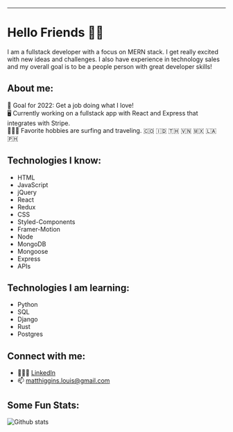 ---
# Hello Friends 👋🏻

I am a fullstack developer with a focus on MERN stack. I get really excited with new ideas and challenges. I also have experience in technology sales and my overall goal is to be a people person with great developer skills! 

## About me: 
  🏅  Goal for 2022: Get a job doing what I love!\
  🖥  Currently working on a fullstack app with React and Express that integrates with Stripe.\
  🏄🏼‍♂️  Favorite hobbies are surfing and traveling. 🇨🇴 🇮🇩 🇹🇭 🇻🇳 🇲🇽 🇱🇦 🇵🇭

## Technologies I know: 
 - HTML
 - JavaScript 
 - jQuery
 - React
 - Redux 
 - CSS
 - Styled-Components 
 - Framer-Motion
 - Node
 - MongoDB
 - Mongoose
 - Express
 - APIs
 
## Technologies I am learning: 
 - Python
 - SQL
 - Django 
 - Rust
 - Postgres
 
## Connect with me: 
 - 🙎🏼‍♂️ [LinkedIn](https://www.linkedin.com/in/mhiggie/)
 - 📫  matthiggins.louis@gmail.com 

## Some Fun Stats: 
![Github stats](https://github-readme-stats.vercel.app/api?username=matthewhiggins415)
